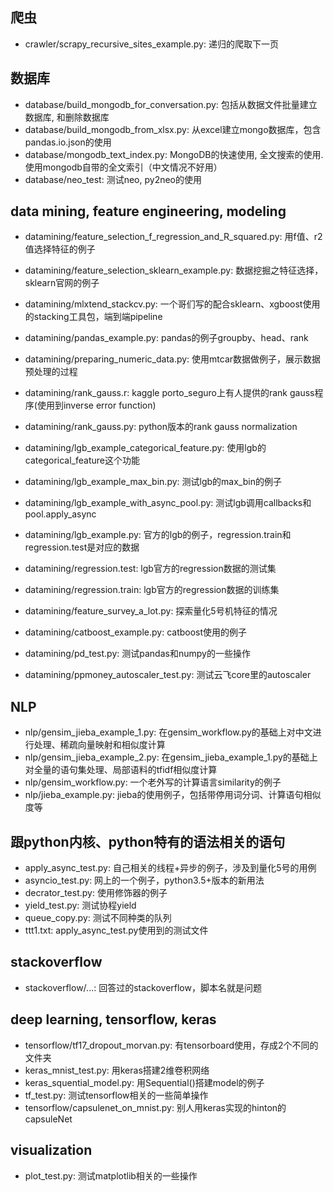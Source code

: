 ## 爬虫
- crawler/scrapy_recursive_sites_example.py: 递归的爬取下一页

## 数据库
- database/build_mongodb_for_conversation.py: 包括从数据文件批量建立数据库, 和删除数据库
- database/build_mongodb_from_xlsx.py: 从excel建立mongo数据库，包含pandas.io.json的使用
- database/mongodb_text_index.py: MongoDB的快速使用, 全文搜索的使用. 使用mongodb自带的全文索引（中文情况不好用）
- database/neo_test: 测试neo, py2neo的使用

## data mining, feature engineering, modeling
- datamining/feature_selection_f_regression_and_R_squared.py: 用f值、r2值选择特征的例子
- datamining/feature_selection_sklearn_example.py: 数据挖掘之特征选择，sklearn官网的例子
- datamining/mlxtend_stackcv.py: 一个哥们写的配合sklearn、xgboost使用的stacking工具包，端到端pipeline
- datamining/pandas_example.py: pandas的例子groupby、head、rank
- datamining/preparing_numeric_data.py: 使用mtcar数据做例子，展示数据预处理的过程
- datamining/rank_gauss.r: kaggle porto_seguro上有人提供的rank gauss程序(使用到inverse error function)
- datamining/rank_gauss.py: python版本的rank gauss normalization

- datamining/lgb_example_categorical_feature.py: 使用lgb的categorical_feature这个功能
- datamining/lgb_example_max_bin.py: 测试lgb的max_bin的例子
- datamining/lgb_example_with_async_pool.py: 测试lgb调用callbacks和pool.apply_async
- datamining/lgb_example.py: 官方的lgb的例子，regression.train和regression.test是对应的数据
- datamining/regression.test: lgb官方的regression数据的测试集
- datamining/regression.train: lgb官方的regression数据的训练集

- datamining/feature_survey_a_lot.py: 探索量化5号机特征的情况

- datamining/catboost_example.py: catboost使用的例子

- datamining/pd_test.py: 测试pandas和numpy的一些操作
- datamining/ppmoney_autoscaler_test.py: 测试云飞core里的autoscaler

## NLP
- nlp/gensim_jieba_example_1.py: 在gensim_workflow.py的基础上对中文进行处理、稀疏向量映射和相似度计算
- nlp/gensim_jieba_example_2.py: 在gensim_jieba_example_1.py的基础上对全量的语句集处理、局部语料的tfidf相似度计算
- nlp/gensim_workflow.py: 一个老外写的计算语言similarity的例子
- nlp/jieba_example.py: jieba的使用例子，包括带停用词分词、计算语句相似度等

## 跟python内核、python特有的语法相关的语句
- apply_async_test.py: 自己相关的线程+异步的例子，涉及到量化5号的用例
- asyncio_test.py: 网上的一个例子，python3.5+版本的新用法
- decrator_test.py: 使用修饰器的例子
- yield_test.py: 测试协程yield
- queue_copy.py: 测试不同种类的队列
- ttt1.txt: apply_async_test.py使用到的测试文件


## stackoverflow
- stackoverflow/...: 回答过的stackoverflow，脚本名就是问题

## deep learning, tensorflow, keras
- tensorflow/tf17_dropout_morvan.py: 有tensorboard使用，存成2个不同的文件夹
- keras_mnist_test.py: 用keras搭建2维卷积网络
- keras_squential_model.py: 用Sequential()搭建model的例子
- tf_test.py: 测试tensorflow相关的一些简单操作
- tensorflow/capsulenet_on_mnist.py: 别人用keras实现的hinton的capsuleNet

## visualization
- plot_test.py: 测试matplotlib相关的一些操作
